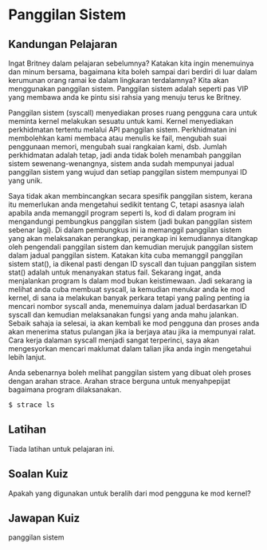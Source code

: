 # Panggilan Sistem

## Kandungan Pelajaran

Ingat Britney dalam pelajaran sebelumnya? Katakan kita ingin menemuinya dan minum bersama, bagaimana kita boleh sampai dari berdiri di luar dalam kerumunan orang ramai ke dalam lingkaran terdalamnya? Kita akan menggunakan panggilan sistem. Panggilan sistem adalah seperti pas VIP yang membawa anda ke pintu sisi rahsia yang menuju terus ke Britney.

Panggilan sistem (syscall) menyediakan proses ruang pengguna cara untuk meminta kernel melakukan sesuatu untuk kami. Kernel menyediakan perkhidmatan tertentu melalui API panggilan sistem. Perkhidmatan ini membolehkan kami membaca atau menulis ke fail, mengubah suai penggunaan memori, mengubah suai rangkaian kami, dsb. Jumlah perkhidmatan adalah tetap, jadi anda tidak boleh menambah panggilan sistem sewenang-wenangnya, sistem anda sudah mempunyai jadual panggilan sistem yang wujud dan setiap panggilan sistem mempunyai ID yang unik.

Saya tidak akan membincangkan secara spesifik panggilan sistem, kerana itu memerlukan anda mengetahui sedikit tentang C, tetapi asasnya ialah apabila anda memanggil program seperti ls, kod di dalam program ini mengandungi pembungkus panggilan sistem (jadi bukan panggilan sistem sebenar lagi). Di dalam pembungkus ini ia memanggil panggilan sistem yang akan melaksanakan perangkap, perangkap ini kemudiannya ditangkap oleh pengendali panggilan sistem dan kemudian merujuk panggilan sistem dalam jadual panggilan sistem. Katakan kita cuba memanggil panggilan sistem stat(), ia dikenal pasti dengan ID syscall dan tujuan panggilan sistem stat() adalah untuk menanyakan status fail. Sekarang ingat, anda menjalankan program ls dalam mod bukan keistimewaan. Jadi sekarang ia melihat anda cuba membuat syscall, ia kemudian menukar anda ke mod kernel, di sana ia melakukan banyak perkara tetapi yang paling penting ia mencari nombor syscall anda, menemuinya dalam jadual berdasarkan ID syscall dan kemudian melaksanakan fungsi yang anda mahu jalankan. Sebaik sahaja ia selesai, ia akan kembali ke mod pengguna dan proses anda akan menerima status pulangan jika ia berjaya atau jika ia mempunyai ralat. Cara kerja dalaman syscall menjadi sangat terperinci, saya akan mengesyorkan mencari maklumat dalam talian jika anda ingin mengetahui lebih lanjut.

Anda sebenarnya boleh melihat panggilan sistem yang dibuat oleh proses dengan arahan strace. Arahan strace berguna untuk menyahpepijat bagaimana program dilaksanakan.

<pre>$ strace ls</pre>

## Latihan

Tiada latihan untuk pelajaran ini.

## Soalan Kuiz

Apakah yang digunakan untuk beralih dari mod pengguna ke mod kernel?

## Jawapan Kuiz

panggilan sistem
